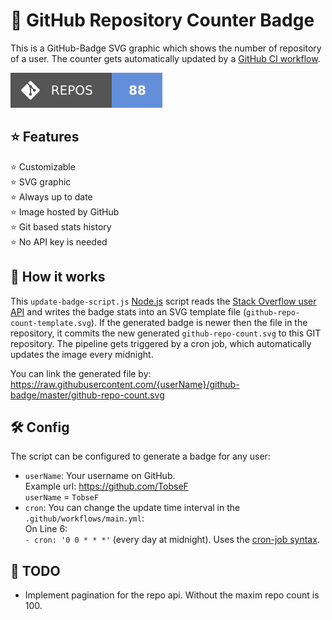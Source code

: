 # 🎫 GitHub Repository Counter Badge
This is a GitHub-Badge SVG graphic which shows the number of repository of a user.
The counter gets automatically updated by a [GitHub CI workflow](https://resources.github.com/ci-cd/).

![github-repo-count](https://raw.githubusercontent.com/TobseF/github-badge/master/github-repo-count.svg)

## ⭐ Features
 ⭐ Customizable  
 ⭐ SVG graphic  
 ⭐ Always up to date  
 ⭐ Image hosted by GitHub  
 ⭐ Git based stats history  
 ⭐ No API key is needed

## 📖 How it works
This `update-badge-script.js` [Node.js](https://nodejs.org/en/) script reads 
the [Stack Overflow user API](https://api.stackexchange.com/docs/types/user)
and writes the badge stats into an SVG template file (`github-repo-count-template.svg`).
If the generated badge is newer then the file in the repository, it
commits the new generated `github-repo-count.svg` to this GIT repository.
The pipeline gets triggered by a cron job, which automatically updates the image every midnight.

You can link the generated file by:  
https://raw.githubusercontent.com/{userName}/github-badge/master/github-repo-count.svg

## 🛠 Config
The script can be configured to generate a badge for any user:
* `userName`: Your username on GitHub.  
   Example url: https://github.com/TobseF  
   `userName` = `TobseF`
* `cron`: You can change the update time interval in the `.github/workflows/main.yml`:  
   On Line 6:  
   `- cron: '0 0 * * *'` (every day at midnight).
   Uses the [cron-job syntax](https://crontab.guru/every-midnight).

## 📑 TODO
* Implement pagination for the repo api. Without the maxim repo count is 100. 
